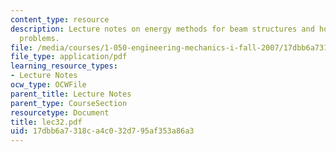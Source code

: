```yaml
---
content_type: resource
description: Lecture notes on energy methods for beam structures and how to solve
  problems.
file: /media/courses/1-050-engineering-mechanics-i-fall-2007/17dbb6a7318ca4c032d795af353a86a3_lec32.pdf
file_type: application/pdf
learning_resource_types:
- Lecture Notes
ocw_type: OCWFile
parent_title: Lecture Notes
parent_type: CourseSection
resourcetype: Document
title: lec32.pdf
uid: 17dbb6a7-318c-a4c0-32d7-95af353a86a3
---
```

